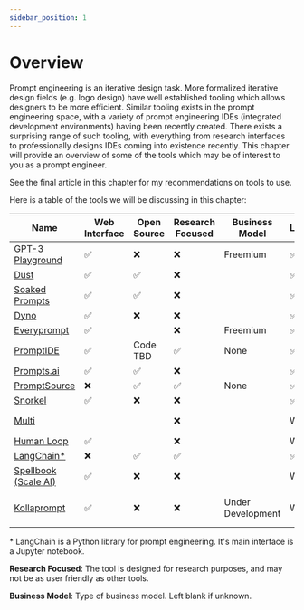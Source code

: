 ```yaml
---
sidebar_position: 1
---
```


# Overview

Prompt engineering is an iterative design task. More formalized iterative design
fields (e.g. logo design) have well established tooling which allows designers to
be more efficient. Similar tooling exists in the prompt engineering space, with
a variety of prompt engineering IDEs (integrated development environments) having 
been recently created. There exists a surprising range of such tooling, with everything
from research interfaces to professionally designs IDEs coming into existence recently.
This chapter will provide an overview of some of the tools which may be of interest to
you as a prompt engineer.

See the final article in this chapter for my recommendations on tools to use.


Here is a table of the tools we will be discussing in this chapter:

| Name | Web Interface | Open Source | Research Focused| Business Model| Launched | Modalities |
| ------------------------------------------ | -- | --| --| ------ | ------- | ---- |
| [GPT-3 Playground](https://beta.openai.com/docs/quickstart) | ✅ | ❌ | ❌ | Freemium | ✅ | Text |
| [Dust](https://dust.tt/)                   | ✅ | ✅ | ❌|  | ✅ | Text |
| [Soaked Prompts](https://soaked-prompts.vercel.app) | ✅ | ✅ | ❌|  | ✅ | Text |
| [Dyno](https://trydyno.com/login)          | ✅ | ❌ | ❌|  | ✅ | Text |
| [Everyprompt](https://www.everyprompt.com) | ✅ | |    ❌| Freemium | ✅ | Text |
| [PromptIDE](https://prompt.vizhub.ai)      | ✅ | Code TBD |✅ | None | ✅ | Text |
| [Prompts.ai](https://prompts.ai/)           | ✅ | ✅ | ❌|  | ✅ | Text |
| [PromptSource](https://github.com/bigscience-workshop/promptsource)    | ❌ | ✅ | ✅ | None | ✅ |  Text |
| [Snorkel](https://snorkel.ai/data-centric-foundation-model-development-bridging-the-gap-between-foundation-models-and-enterprise-ai/)              | ✅ | ❌ | ❌|  | ✅ | Text |
| [Multi](https://www.multi.tech) |  |  | ❌ |  | Wait list | Text, Image |
| [Human Loop](https://humanloop.com) | ✅ |  | ❌ |  | Wait list| Text |
| [LangChain*](https://github.com/hwchase17/langchain/) | ❌ | ✅ | ✅|  | ✅ | Text |
| [Spellbook (Scale AI)](https://scale.com/spellbook) | ✅ | ❌ | ❌|  | Wait list | Text |
| [Kollaprompt](https://kollaprompt.com) | ✅ | ❌ | ❌| Under Development | Wait list | Text, Image, Audio |




\* LangChain is a Python library for prompt engineering. It's main interface is a Jupyter notebook.

**Research Focused**: The tool is designed for research purposes, and may not be as
user friendly as other tools.

**Business Model**: Type of business model. Left blank if unknown.





